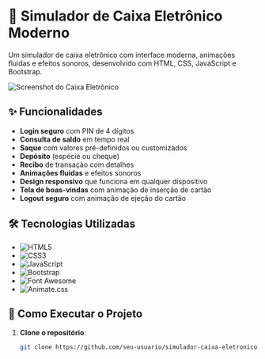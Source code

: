 # 🏦 Simulador de Caixa Eletrônico Moderno

Um simulador de caixa eletrônico com interface moderna, animações fluidas e efeitos sonoros, desenvolvido com HTML, CSS, JavaScript e Bootstrap.

![Screenshot do Caixa Eletrônico](https://via.placeholder.com/800x500?text=Screenshot+do+Caixa+Eletrônico+Float+Bank)

## ✨ Funcionalidades

- **Login seguro** com PIN de 4 dígitos
- **Consulta de saldo** em tempo real
- **Saque** com valores pré-definidos ou customizados
- **Depósito** (espécie ou cheque)
- **Recibo** de transação com detalhes
- **Animações fluidas** e efeitos sonoros
- **Design responsivo** que funciona em qualquer dispositivo
- **Tela de boas-vindas** com animação de inserção de cartão
- **Logout seguro** com animação de ejeção do cartão

## 🛠️ Tecnologias Utilizadas

- ![HTML5](https://img.shields.io/badge/-HTML5-E34F26?logo=html5&logoColor=white)
- ![CSS3](https://img.shields.io/badge/-CSS3-1572B6?logo=css3&logoColor=white)
- ![JavaScript](https://img.shields.io/badge/-JavaScript-F7DF1E?logo=javascript&logoColor=black)
- ![Bootstrap](https://img.shields.io/badge/-Bootstrap-7952B3?logo=bootstrap&logoColor=white)
- ![Font Awesome](https://img.shields.io/badge/-Font_Awesome-528DD7?logo=font-awesome&logoColor=white)
- ![Animate.css](https://img.shields.io/badge/-Animate.css-FFC107?logo=animate.css&logoColor=black)

## 🚀 Como Executar o Projeto

1. **Clone o repositório**:
   ```bash
   git clone https://github.com/seu-usuario/simulador-caixa-eletronico.git
